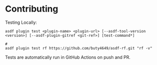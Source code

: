 # Contributing

Testing Locally:

```shell
asdf plugin test <plugin-name> <plugin-url> [--asdf-tool-version <version>] [--asdf-plugin-gitref <git-ref>] [test-command*]

#
asdf plugin test rf https://github.com/buty4649/asdf-rf.git "rf -v"
```

Tests are automatically run in GitHub Actions on push and PR.
